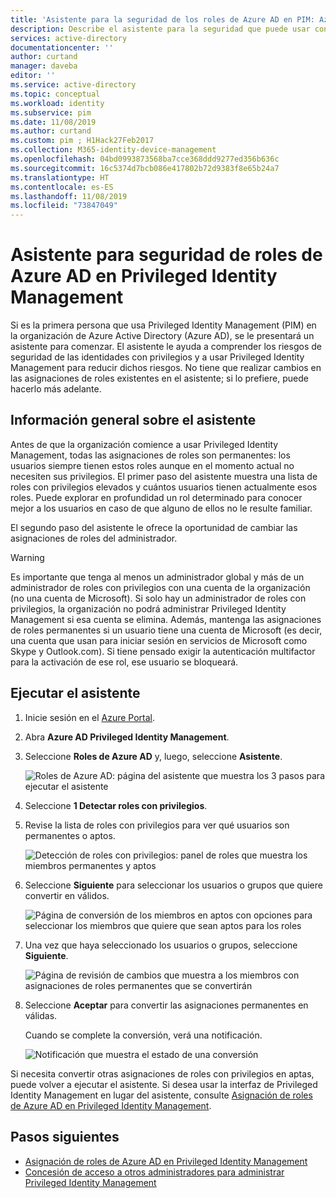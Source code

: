```yaml
---
title: 'Asistente para la seguridad de los roles de Azure AD en PIM: Azure Active Directory | Microsoft Docs'
description: Describe el asistente para la seguridad que puede usar con la finalidad de convertir las asignaciones de roles de Azure AD con privilegios permanentes en aptos mediante Azure AD Privileged Identity Management (PIM).
services: active-directory
documentationcenter: ''
author: curtand
manager: daveba
editor: ''
ms.service: active-directory
ms.topic: conceptual
ms.workload: identity
ms.subservice: pim
ms.date: 11/08/2019
ms.author: curtand
ms.custom: pim ; H1Hack27Feb2017
ms.collection: M365-identity-device-management
ms.openlocfilehash: 04bd0993873568ba7cce368ddd9277ed356b636c
ms.sourcegitcommit: 16c5374d7bcb086e417802b72d9383f8e65b24a7
ms.translationtype: HT
ms.contentlocale: es-ES
ms.lasthandoff: 11/08/2019
ms.locfileid: "73847049"
---
```

# <a name="azure-ad-roles-security-wizard-in-privileged-identity-management"></a>Asistente para seguridad de roles de Azure AD en Privileged Identity Management

Si es la primera persona que usa Privileged Identity Management (PIM) en la organización de Azure Active Directory (Azure AD), se le presentará un asistente para comenzar. El asistente le ayuda a comprender los riesgos de seguridad de las identidades con privilegios y a usar Privileged Identity Management para reducir dichos riesgos. No tiene que realizar cambios en las asignaciones de roles existentes en el asistente; si lo prefiere, puede hacerlo más adelante.

## <a name="wizard-overview"></a>Información general sobre el asistente

Antes de que la organización comience a usar Privileged Identity Management, todas las asignaciones de roles son permanentes: los usuarios siempre tienen estos roles aunque en el momento actual no necesiten sus privilegios. El primer paso del asistente muestra una lista de roles con privilegios elevados y cuántos usuarios tienen actualmente esos roles. Puede explorar en profundidad un rol determinado para conocer mejor a los usuarios en caso de que alguno de ellos no le resulte familiar.

El segundo paso del asistente le ofrece la oportunidad de cambiar las asignaciones de roles del administrador.  

> [!WARNING]
> Es importante que tenga al menos un administrador global y más de un administrador de roles con privilegios con una cuenta de la organización (no una cuenta de Microsoft). Si solo hay un administrador de roles con privilegios, la organización no podrá administrar Privileged Identity Management si esa cuenta se elimina.
> Además, mantenga las asignaciones de roles permanentes si un usuario tiene una cuenta de Microsoft (es decir, una cuenta que usan para iniciar sesión en servicios de Microsoft como Skype y Outlook.com). Si tiene pensado exigir la autenticación multifactor para la activación de ese rol, ese usuario se bloqueará.

## <a name="run-the-wizard"></a>Ejecutar el asistente

1. Inicie sesión en el [Azure Portal](https://portal.azure.com/).

1. Abra **Azure AD Privileged Identity Management**.

1. Seleccione **Roles de Azure AD** y, luego, seleccione **Asistente**.

    ![Roles de Azure AD: página del asistente que muestra los 3 pasos para ejecutar el asistente](./media/pim-security-wizard/wizard-start.png)

1. Seleccione **1 Detectar roles con privilegios**.

1. Revise la lista de roles con privilegios para ver qué usuarios son permanentes o aptos.

    ![Detección de roles con privilegios: panel de roles que muestra los miembros permanentes y aptos](./media/pim-security-wizard/discover-privileged-roles-users.png)

1. Seleccione **Siguiente** para seleccionar los usuarios o grupos que quiere convertir en válidos.

    ![Página de conversión de los miembros en aptos con opciones para seleccionar los miembros que quiere que sean aptos para los roles](./media/pim-security-wizard/convert-members-eligible.png)

1. Una vez que haya seleccionado los usuarios o grupos, seleccione **Siguiente**.

    ![Página de revisión de cambios que muestra a los miembros con asignaciones de roles permanentes que se convertirán](./media/pim-security-wizard/review-changes.png)

1. Seleccione **Aceptar** para convertir las asignaciones permanentes en válidas.

    Cuando se complete la conversión, verá una notificación.

    ![Notificación que muestra el estado de una conversión](./media/pim-security-wizard/notification-completion.png)

Si necesita convertir otras asignaciones de roles con privilegios en aptas, puede volver a ejecutar el asistente. Si desea usar la interfaz de Privileged Identity Management en lugar del asistente, consulte [Asignación de roles de Azure AD en Privileged Identity Management](pim-how-to-add-role-to-user.md).

## <a name="next-steps"></a>Pasos siguientes

- [Asignación de roles de Azure AD en Privileged Identity Management](pim-how-to-add-role-to-user.md)
- [Concesión de acceso a otros administradores para administrar Privileged Identity Management](pim-how-to-give-access-to-pim.md)
